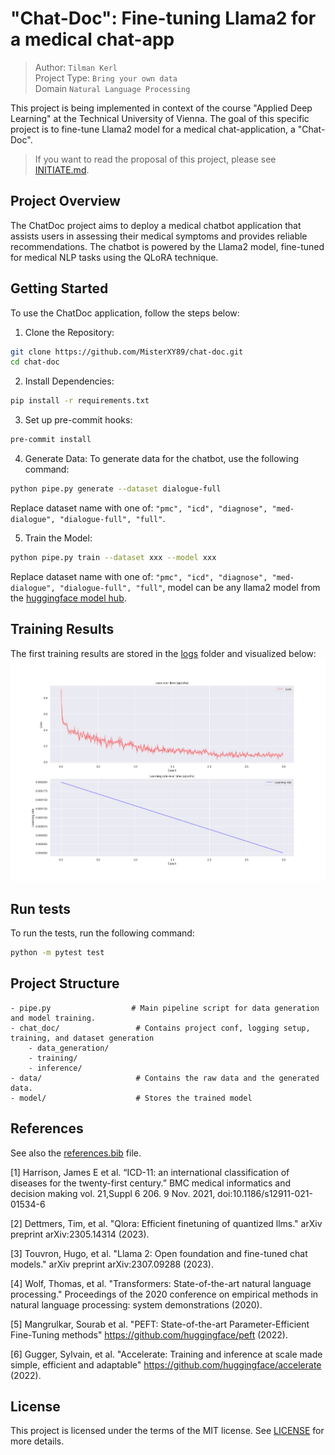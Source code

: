 # "Chat-Doc": Fine-tuning Llama2 for a medical chat-app

> Author: `Tilman Kerl` <br>
> Project Type: `Bring your own data` <br>
> Domain `Natural Language Processing`

This project is being implemented in context of the course "Applied Deep Learning" at the Technical University of Vienna.
The goal of this specific project is to fine-tune Llama2 model for a medical chat-application, a "Chat-Doc".

> If you want to read the proposal of this project, please see [INITIATE.md](https://github.com/MisterXY89/chat-doc/blob/main/INITIATE.md).

## Project Overview
The ChatDoc project aims to deploy a medical chatbot application that assists users in assessing their medical symptoms and provides reliable recommendations. The chatbot is powered by the Llama2 model, fine-tuned for medical NLP tasks using the QLoRA technique.

## Getting Started
To use the ChatDoc application, follow the steps below:
1. Clone the Repository:
```bash
git clone https://github.com/MisterXY89/chat-doc.git
cd chat-doc
```

2. Install Dependencies:
```bash
pip install -r requirements.txt
```

3. Set up pre-commit hooks:
```bash
pre-commit install
```

4. Generate Data:
To generate data for the chatbot, use the following command:
```bash
python pipe.py generate --dataset dialogue-full 
```
Replace dataset name with one of: `"pmc", "icd", "diagnose", "med-dialogue", "dialogue-full", "full"`.

5. Train the Model:
```bash
python pipe.py train --dataset xxx --model xxx
```
Replace dataset name with one of: `"pmc", "icd", "diagnose", "med-dialogue", "dialogue-full", "full"`, 
model can be any llama2 model from the [huggingface model hub](https://huggingface.co/meta-llama).

## Training Results
The first training results are stored in the [logs](./logs) folder and visualized below:
![Training resulst](images/logs-insights-results.png)

## Run tests
To run the tests, run the following command:
```bash
python -m pytest test
```

## Project Structure
```
- pipe.py                  # Main pipeline script for data generation and model training.
- chat_doc/                 # Contains project conf, logging setup, training, and dataset generation 
    - data_generation/ 
    - training/
    - inference/
- data/                     # Contains the raw data and the generated data.
- model/                    # Stores the trained model
```


## References
See also the [references.bib](./references.bib) file.

[1] Harrison, James E et al. “ICD-11: an international classification of diseases for the twenty-first century.” BMC medical informatics and decision making vol. 21,Suppl 6 206. 9 Nov. 2021, doi:10.1186/s12911-021-01534-6

[2] Dettmers, Tim, et al. "Qlora: Efficient finetuning of quantized llms." arXiv preprint arXiv:2305.14314 (2023).

[3] Touvron, Hugo, et al. "Llama 2: Open foundation and fine-tuned chat models." arXiv preprint arXiv:2307.09288 (2023).

[4] Wolf, Thomas, et al. "Transformers: State-of-the-art natural language processing." Proceedings of the 2020 conference on empirical methods in natural language processing: system demonstrations (2020).

[5] Mangrulkar, Sourab et al. "PEFT: State-of-the-art Parameter-Efficient Fine-Tuning methods" https://github.com/huggingface/peft (2022).

[6] Gugger, Sylvain, et al. "Accelerate: Training and inference at scale made simple, efficient and adaptable" https://github.com/huggingface/accelerate (2022).

## License
This project is licensed under the terms of the MIT license. See [LICENSE](./LICENSE) for more details.
